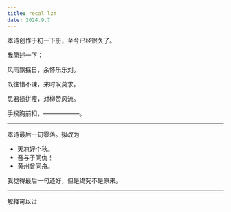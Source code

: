 ```yaml
---
title: recal lzm
date: 2024.9.7
---
```


本诗创作于初一下册，至今已经很久了。

我简述一下：

风雨飘摇日，余怀乐乐刘。

既往惜不谏，来时叹莫求。

思君损拼瘦，对柳赞风流。

手揆胸前扣，——————。

---

本诗最后一句零落。拟改为

- 天凉好个秋。
- 吾与子同仇！
- 黄州曾同舟。

我觉得最后一句还好，但是终究不是原来。

---

解释可以过
<!--stackedit_data:
eyJoaXN0b3J5IjpbMzAzODc4MzYxXX0=
-->